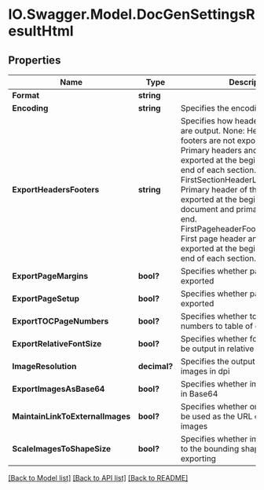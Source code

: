 # IO.Swagger.Model.DocGenSettingsResultHtml
## Properties

Name | Type | Description | Notes
------------ | ------------- | ------------- | -------------
**Format** | **string** |  | [optional] [default to FormatEnum.Html]
**Encoding** | **string** | Specifies the encoding to use | [optional] [default to "UTF-8"]
**ExportHeadersFooters** | **string** | Specifies how headers and footers are output. None: Headers and footers are not exported. PerSection: Primary headers and footers are exported at the beginning and the end of each section. FirstSectionHeaderLastSectionFooter: Primary header of the first section is exported at the beginning of the document and primary footer is at the end. FirstPageheaderFooterPerSection: First page header and footer are exported at the beginning and the end of each section. | [optional] [default to ExportHeadersFootersEnum.PerSection]
**ExportPageMargins** | **bool?** | Specifies whether page margins is exported | [optional] [default to false]
**ExportPageSetup** | **bool?** | Specifies whether page setup is exported | [optional] [default to false]
**ExportTOCPageNumbers** | **bool?** | Specifies whether to write page numbers to table of contents | [optional] [default to false]
**ExportRelativeFontSize** | **bool?** | Specifies whether font sizes should be output in relative units | [optional] [default to false]
**ImageResolution** | **decimal?** | Specifies the output resolution for images in dpi | [optional] 
**ExportImagesAsBase64** | **bool?** | Specifies whether images are saved in Base64 | [optional] [default to false]
**MaintainLinkToExternalImages** | **bool?** | Specifies whether original URL should be used as the URL of the linked images | [optional] [default to true]
**ScaleImagesToShapeSize** | **bool?** | Specifies whether images are scaled to the bounding shape size when exporting | [optional] [default to true]

[[Back to Model list]](../README.md#documentation-for-models) [[Back to API list]](../README.md#documentation-for-api-endpoints) [[Back to README]](../README.md)

